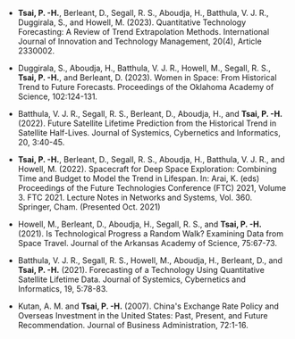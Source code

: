 
- <strong><strong>Tsai, P. -H.</strong></strong>, Berleant, D., Segall, R. S., Aboudja, H., Batthula, V. J. R., Duggirala, S., and Howell, M. (2023). Quantitative Technology Forecasting: A Review of Trend Extrapolation Methods. International Journal of Innovation and Technology Management, 20(4), Article 2330002.

- Duggirala, S., Aboudja, H., Batthula, V. J. R., Howell, M., Segall, R. S., <strong><strong>Tsai, P. -H.</strong></strong>, and Berleant, D. (2023). Women in Space: From Historical Trend to Future Forecasts. Proceedings of the Oklahoma Academy of Science, 102:124-131.

- Batthula, V. J. R., Segall, R. S., Berleant, D., Aboudja, H., and <strong><strong>Tsai, P. -H.</strong></strong> (2022). Future Satellite Lifetime Prediction from the Historical Trend in Satellite Half-Lives. Journal of Systemics, Cybernetics and Informatics, 20, 3:40-45.

- <strong><strong>Tsai, P. -H.</strong></strong>, Berleant, D., Segall, R. S., Aboudja, H., Batthula, V. J. R., and Howell, M. (2022). Spacecraft for Deep Space Exploration: Combining Time and Budget to Model the Trend in Lifespan. In: Arai, K. (eds) Proceedings of the Future Technologies Conference (FTC) 2021, Volume 3. FTC 2021. Lecture Notes in Networks and Systems, Vol. 360. Springer, Cham. (Presented Oct. 2021)

- Howell, M., Berleant, D., Aboudja, H., Segall, R. S., and <strong><strong>Tsai, P. -H.</strong></strong> (2021). Is Technological Progress a Random Walk? Examining Data from Space Travel. Journal of the Arkansas Academy of Science, 75:67-73.

- Batthula, V. J. R., Segall, R. S., Howell, M., Aboudja, H., Berleant, D., and <strong><strong>Tsai, P. -H.</strong></strong> (2021). Forecasting of a Technology Using Quantitative Satellite Lifetime Data. Journal of Systemics, Cybernetics and Informatics, 19, 5:78-83.

- Kutan, A. M. and <strong><strong>Tsai, P. -H.</strong></strong> (2007). China's Exchange Rate Policy and Overseas Investment in the United States: Past, Present, and Future Recommendation. Journal of Business Administration, 72:1-16.

